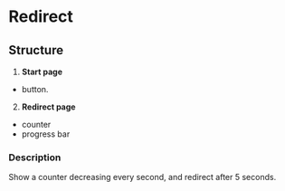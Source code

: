# Redirect

## Structure

1. **Start page**
- button.

2. **Redirect page**
- counter
- progress bar

### Description
Show a counter decreasing every second, and redirect after 5 seconds.
